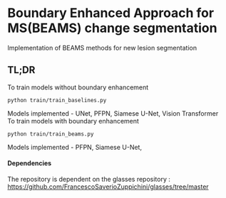 # Boundary Enhanced Approach for MS(BEAMS) change segmentation
Implementation of BEAMS methods for new lesion segmentation

## TL;DR

To train models without boundary enhancement
```
python train/train_baselines.py 
```
Models implemented - UNet, PFPN, Siamese U-Net, Vision Transformer
<br>
To train models with boundary enhancement
```
python train/train_beams.py 
```
Models implemented - PFPN, Siamese U-Net, 

#### Dependencies
The repository is dependent on the glasses repository : https://github.com/FrancescoSaverioZuppichini/glasses/tree/master